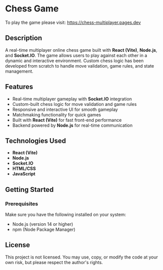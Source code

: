 # Chess Game

To play the game please visit: https://chess-multiplayer.pages.dev

## Description

A real-time multiplayer online chess game built with **React (Vite)**, **Node.js**, and **Socket.IO**. The game allows users to play against each other in a dynamic and interactive environment. Custom chess logic has been developed from scratch to handle move validation, game rules, and state management.

## Features

- Real-time multiplayer gameplay with **Socket.IO** integration
- Custom-built chess logic for move validation and game rules
- Responsive and interactive UI for smooth gameplay
- Matchmaking functionality for quick games
- Built with **React (Vite)** for fast front-end performance
- Backend powered by **Node.js** for real-time communication

## Technologies Used

- **React (Vite)**
- **Node.js**
- **Socket.IO**
- **HTML/CSS**
- **JavaScript**

## Getting Started

### Prerequisites

Make sure you have the following installed on your system:

- Node.js (version 14 or higher)
- npm (Node Package Manager)

## License
This project is not licensed. You may use, copy, or modify the code at your own risk, but please respect the author's rights.
